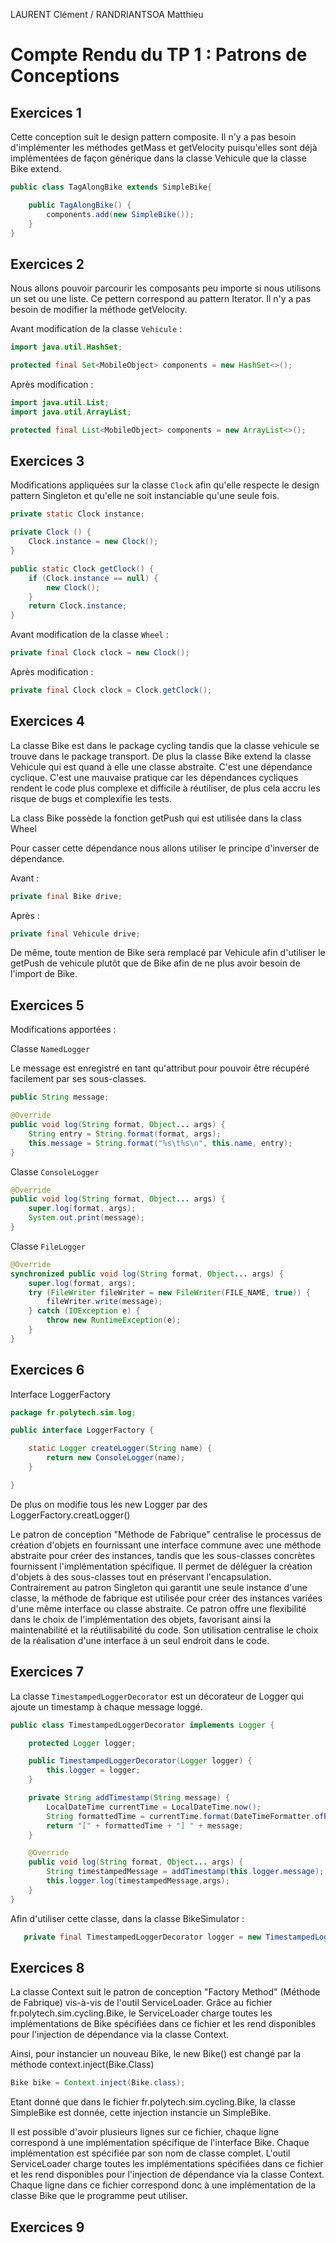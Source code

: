 LAURENT Clément / RANDRIANTSOA Matthieu

# Compte Rendu du TP 1 : Patrons de Conceptions

## Exercices 1
Cette conception suit le design pattern composite.
Il n'y a pas besoin d'implémenter les méthodes getMass et getVelocity puisqu'elles sont déjà implémentées de façon générique dans la classe Vehicule que la classe Bike extend.

```java
public class TagAlongBike extends SimpleBike{

    public TagAlongBike() {
        components.add(new SimpleBike());
    }
}
```

## Exercices 2

Nous allons pouvoir parcourir les composants peu importe si nous utilisons un set ou une liste. Ce pettern correspond au pattern Iterator. Il n'y a pas besoin de modifier la méthode getVelocity.

Avant modification de la classe `Vehicule` :

````java
import java.util.HashSet;

protected final Set<MobileObject> components = new HashSet<>();
````
Après modification :
````java
import java.util.List;
import java.util.ArrayList;

protected final List<MobileObject> components = new ArrayList<>();
````

## Exercices 3
Modifications appliquées sur la classe `Clock` afin qu'elle respecte le design pattern Singleton et qu'elle ne soit instanciable qu'une seule fois.

````java
private static Clock instance;

private Clock () {
    Clock.instance = new Clock();
}

public static Clock getClock() {
    if (Clock.instance == null) {
        new Clock();
    }
    return Clock.instance;
}

````


Avant modification de la classe `Wheel` :
````java
private final Clock clock = new Clock();
````
Après modification :
````java
private final Clock clock = Clock.getClock();
````

## Exercices 4
La classe Bike est dans le package cycling tandis que la classe vehicule se trouve dans le package transport.
De plus la classe Bike extend la classe Vehicule qui est quand à elle une classe abstraite. C'est une dépendance cyclique.
C'est une mauvaise pratique car les dépendances cycliques rendent le code plus complexe et difficile à réutiliser, de plus cela accru les risque de bugs et complexifie les tests.

La class Bike possède la fonction getPush qui est utilisée dans la class Wheel

Pour casser cette dépendance nous allons utiliser le principe d'inverser de dépendance.

Avant :
````java
private final Bike drive;
````
Après :
````java
private final Vehicule drive;
````
De même, toute mention de Bike sera remplacé par Vehicule afin d'utiliser le getPush de vehicule plutôt que de Bike afin de ne plus avoir besoin de l'import de Bike.

## Exercices 5

Modifications apportées :

Classe `NamedLogger`

Le message est enregistré en tant qu'attribut pour pouvoir être récupéré facilement par ses sous-classes. 
```java
public String message;

@Override
public void log(String format, Object... args) {
    String entry = String.format(format, args);
    this.message = String.format("%s\t%s\n", this.name, entry);
}
```
Classe `ConsoleLogger`
```java
@Override
public void log(String format, Object... args) {
    super.log(format, args);
    System.out.print(message);
}
```
Classe `FileLogger`
```java
@Override
synchronized public void log(String format, Object... args) {
    super.log(format, args);
    try (FileWriter fileWriter = new FileWriter(FILE_NAME, true)) {
        fileWriter.write(message);
    } catch (IOException e) {
        throw new RuntimeException(e);
    }
}
```

## Exercices 6

Interface LoggerFactory
```java
package fr.polytech.sim.log;

public interface LoggerFactory {

    static Logger createLogger(String name) {
        return new ConsoleLogger(name);
    }

}


```
De plus on modifie tous les new Logger par des LoggerFactory.creatLogger()

Le patron de conception "Méthode de Fabrique" centralise le processus de création d'objets en fournissant une interface commune avec une méthode abstraite pour créer des instances, tandis que les sous-classes concrètes fournissent l'implémentation spécifique. Il permet de déléguer la création d'objets à des sous-classes tout en préservant l'encapsulation. Contrairement au patron Singleton qui garantit une seule instance d'une classe, la méthode de fabrique est utilisée pour créer des instances variées d'une même interface ou classe abstraite. Ce patron offre une flexibilité dans le choix de l'implémentation des objets, favorisant ainsi la maintenabilité et la réutilisabilité du code. Son utilisation centralise le choix de la réalisation d'une interface à un seul endroit dans le code.

## Exercices 7

La classe `TimestampedLoggerDecorator` est un décorateur de Logger qui ajoute un timestamp à chaque message loggé.
````java
public class TimestampedLoggerDecorator implements Logger {

    protected Logger logger;

    public TimestampedLoggerDecorator(Logger logger) {
        this.logger = logger;
    }

    private String addTimestamp(String message) {
        LocalDateTime currentTime = LocalDateTime.now();
        String formattedTime = currentTime.format(DateTimeFormatter.ofPattern("yyyy-MM-dd HH:mm:ss"));
        return "[" + formattedTime + "] " + message;
    }

    @Override
    public void log(String format, Object... args) {
        String timestampedMessage = addTimestamp(this.logger.message);
        this.logger.log(timestampedMessage,args);
    }
}

````

Afin d'utiliser cette classe, dans la classe BikeSimulator :
 ````java
    private final TimestampedLoggerDecorator logger = new TimestampedLoggerDecorator(LoggerFactory.createLogger("BikeSimulator"));
````

## Exercices 8
La classe Context suit le patron de conception "Factory Method" (Méthode de Fabrique) vis-à-vis de l'outil ServiceLoader.
Grâce au fichier fr.polytech.sim.cycling.Bike, le ServiceLoader charge toutes les implémentations de Bike spécifiées dans ce fichier et les rend disponibles pour l'injection de dépendance via la classe Context.

Ainsi, pour instancier un nouveau Bike, le new Bike() est changé par la méthode context.inject(Bike.Class)
````java
Bike bike = Context.inject(Bike.class);
````
Etant donné que dans le fichier fr.polytech.sim.cycling.Bike, la classe SimpleBike est donnée, cette injection instancie un SimpleBike.

Il est possible d'avoir plusieurs lignes sur ce fichier, chaque ligne correspond à une implémentation spécifique de l'interface Bike. Chaque implémentation est spécifiée par son nom de classe complet. L'outil ServiceLoader charge toutes les implémentations spécifiées dans ce fichier et les rend disponibles pour l'injection de dépendance via la classe Context. Chaque ligne dans ce fichier correspond donc à une implémentation de la classe Bike que le programme peut utiliser.

## Exercices 9


